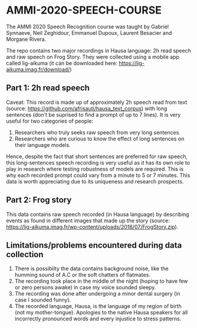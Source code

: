 # AMMI-2020-SPEECH-COURSE
The AMMI 2020 Speech Recognition course was taught by Gabriel Synnaeve, Neil Zeghidour, Emmanuel Dupoux, Laurent Besacier and Morgane Rivera.

The repo contains two major recordings in Hausa language: 2h read speech and raw speech on Frog Story. They were collected using a mobile app called lig-aikuma (it can be downloaded here: https://lig-aikuma.imag.fr/download/)
## Part 1: 2h read speech
Caveat: This record is made up of approximately 2h speech read from text (source: https://github.com/afrisauti/hausa_text_corpus) with long sentences (don't be suprised to find a prompt of up to 7 lines). It is very useful for two categories of people:
1. Researchers who truly seeks raw speech from very long sentences.
2. Researchers who are curious to know the effect of long sentences on their language models.

Hence, despite the fact that short sentences are preferred for raw speech, this long-sentences speech recording is very useful as it has its own role to play in research where testing robustness of models are required. This is why each recorded prompt could vary from a minute to 5 or 7 minutes. This data is worth appreciating due to its uniqueness and research prospects.
## Part 2: Frog story
This data contains raw speech recorded (in Hausa language) by describing events as found in different images that made up the story (source: https://lig-aikuma.imag.fr/wp-content/uploads/2018/07/FrogStory.zip).
## Limitations/problems encountered during data collection
1. There is possiblity the data contains background noise, like the humming sound of A.C or the soft chatters of flatmates.
2. The recording took place in the middle of the night (hoping to have few or zero persons awake) in case my voice sounded sleepy.
3. The recording was done after undergoing a minor dental surgery (in case I sounded funny).
4. The recorded language, Hausa, is the language of my region of birth (not my mother-tongue). Apologies to the native Hausa speakers for all incorrectly pronounced words and every injustice to stress patterns.
